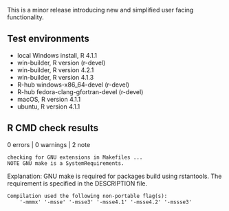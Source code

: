 This is a minor release introducing new and simplified user facing functionality.

## Test environments

* local Windows install, R 4.1.1
* win-builder, R version (r-devel)
* win-builder, R version 4.2.1
* win-builder, R version 4.1.3
* R-hub windows-x86_64-devel (r-devel)
* R-hub fedora-clang-gfortran-devel (r-devel)
* macOS, R version 4.1.1
* ubuntu, R version 4.1.1

## R CMD check results

0 errors | 0 warnings | 2 note

```
checking for GNU extensions in Makefiles ... 
NOTE GNU make is a SystemRequirements.
```
Explanation: GNU make is required for packages build using rstantools. The requirement is specified in the DESCRIPTION file.


```
Compilation used the following non-portable flag(s):
    '-mmmx' '-msse' '-msse3' '-msse4.1' '-msse4.2' '-mssse3'
```




